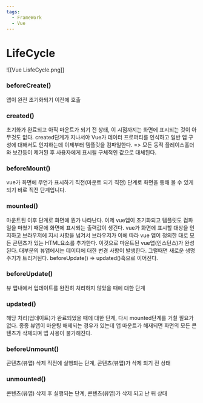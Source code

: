 ```yaml
---
tags:
  - FrameWork
  - Vue
---
```

# LifeCycle

![[Vue LisfeCycle.png]]

### beforeCreate() 
앱이 완전 초기화되기 이전에 호출

### created()
초기화가 완료되고 아직 마운트가 되기 전 상태, 이 시점까지는 화면에 표시되는 것이 아무것도 없다.
created단계가 지나서야 Vue가 데이터 프로퍼티를 인식하고 일반 앱 구성에 대해서도 인지하는데 이제부터 템플릿을 컴파일한다. => 모든 동적 플레이스홀더와 보간등이 제거된 후 사용자에게 표시될 구체적인 값으로 대체된다.

### beforeMount()
vue가 화면에 무언가 표시하기 직전(마운트 되기 직전) 단계로 화면을 통해 볼 수 있게 되기 바로 직전 단계입니다.

### mounted()
마운트된 이후 단계로 화면에 뭔가 나타난다. 이제 vue앱이 초기화되고 템플릿도 컴파일을 마쳤기 때문에 화면에 표시되는 출력값이 생긴다. vue가 화면에 표시할 대상을 인지하고 브라우저에 지시 사항을 넘겨서 브라우저가 이에 따라 vue 앱이 정의한 대로 모든 콘텐츠가 있는 HTML요소를 추가한다. 이것으로 마운트된 vue앱(인스턴스)가 완성된다.
대부분의 뷰앱에서는 데이터에 대한 변경 사항이 발생한다. 그럴때면 새로운 생명 주기가 트리거된다. beforeUpdate() => updated()훅으로 이어진다.

### beforeUpdate()
뷰 앱내에서 업데이트를 완전히 처리하지 않았을 때에 대한 단계

### updated()
해당 처리(업데이트)가 완료되었을 때에 대한 단계, 다시 mounted단계를 거칠 필요가 없다.
종종 뷰앱이 마운팅 해제되는 경우가 있는데 앱 마운트가 해재되면 화면의 모든 콘텐츠가 삭제되며 앱 사용이 불가해진다.

### beforeUnmount()
콘텐츠(뷰앱) 삭제 직전에 실행되는 단계, 콘텐츠(뷰앱)가 삭제 되기 전 상태

### unmounted()
콘텐츠(뷰앱) 삭제 후 실행되는 단계, 콘텐츠(뷰앱)가 삭제 되고 난 뒤 상태